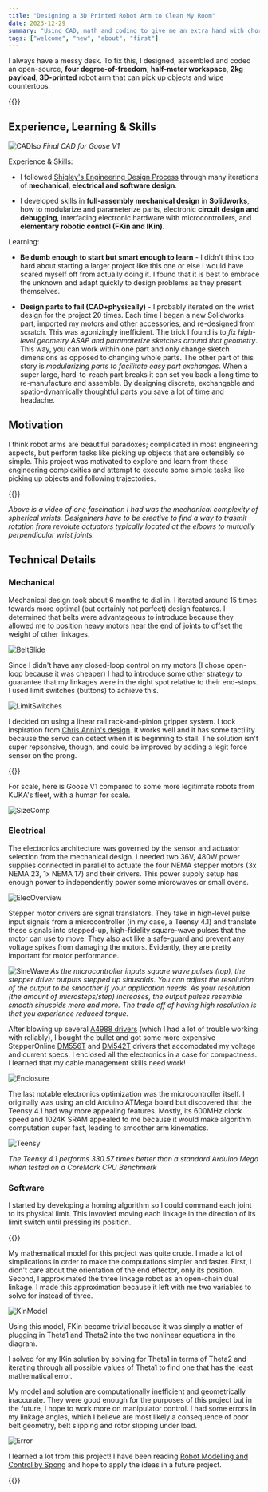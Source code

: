 ```yaml
---
title: "Designing a 3D Printed Robot Arm to Clean My Room"
date: 2023-12-29
summary: "Using CAD, math and coding to give me an extra hand with chores"
tags: ["welcome", "new", "about", "first"]
---
```


I always have a messy desk. To fix this, I designed, assembled and coded an open-source, **four degree-of-freedom**, **half-meter workspace**, **2kg payload, 3D-printed** robot arm that can pick up objects and wipe countertops.

{{<youtube Ubg6Q48UfvI>}}

## Experience, Learning & Skills

![CADIso](photos/CADIso.png)
_Final CAD for Goose V1_

Experience & Skills:

- I followed [Shigley's Engineering Design Process](https://ia903102.us.archive.org/33/items/MechanicalEngineeringDesign9th/Mechanical%20Engineering%20Design%209th.pdf) through many iterations of **mechanical, electrical and software design**.

- I developed skills in **full-assembly mechanical design** in **Solidworks**, how to modularize and parameterize parts, electronic **circuit design and debugging**, interfacing electronic hardware with microcontrollers, and **elementary robotic control (FKin and IKin)**.

Learning:

- **Be dumb enough to start but smart enough to learn** - I didn't think too hard about starting a larger project like this one or else I would have scared myself off from actually doing it. I found that it is best to embrace the unknown and adapt quickly to design problems as they present themselves. 

- **Design parts to fail (CAD+physically)** - I probably iterated on the wrist design for the project 20 times. Each time I began a new Solidworks part, imported my motors and other accessories, and re-designed from scratch. This was agonizingly inefficient. The trick I found is to _fix high-level geometry ASAP and paramaterize sketches around that geometry_. This way, you can work within one part and only change sketch dimensions as opposed to changing whole parts. The other part of this story is _modularizing parts to facilitate easy part exchanges_. When a super large, hard-to-reach part breaks it can set you back a long time to re-manufacture and assemble. By designing discrete, exchangable and spatio-dynamically thoughtful parts you save a lot of time and headache.

## Motivation 

I think robot arms are beautiful paradoxes; complicated in most engineering aspects, but perform tasks like picking up objects that are ostensibly so simple. This project was motivated to explore and learn from these engineering complexities and attempt to execute some simple tasks like picking up objects and following trajectories.

{{<youtube HXJOnWBbcwM>}}

_Above is a video of one fascination I had was the mechanical complexity of spherical wrists. Designiners have to be creative to find a way to trasmit rotation from revolute actuators typically located at the elbows to mutually perpendicular wrist joints._

## Technical Details

### Mechanical

Mechanical design took about 6 months to dial in. I iterated around 15 times towards more optimal (but certainly not perfect) design features. I determined that belts were advantageous to introduce because they allowed me to position heavy motors near the end of joints to offset the weight of other linkages.

![BeltSlide](photos/BeltSlide.png)

Since I didn't have any closed-loop control on my motors (I chose open-loop because it was cheaper) I had to introduce some other strategy to guarantee that my linkages were in the right spot relative to their end-stops. I used limit switches (buttons) to achieve this.

![LimitSwitches](photos/LimitSwitches.png)

I decided on using a linear rail rack-and-pinion gripper system. I took inspiration from [Chris Annin's design](https://www.anninrobotics.com/post/new-servo-gripper-for-the-ar4). It works well and it has some tactility because the servo can detect when it is beginning to stall. The solution isn't super repsonsive, though, and could be improved by adding a legit force sensor on the prong.

{{<youtube fDsLJ5_tpG0>}}

For scale, here is Goose V1 compared to some more legitimate robots from KUKA's fleet, with a human for scale.

![SizeComp](photos/SizeComparison.png)


### Electrical

The electronics architecture was governed by the sensor and actuator selection from the mechanical design. I needed two 36V, 480W power supplies connected in parallel to actuate the four NEMA stepper motors (3x NEMA 23, 1x NEMA 17) and their drivers. This power supply setup has enough power to independently power some microwaves or small ovens. 

![ElecOverview](photos/Electrical.jpg)

Stepper motor drivers are signal translators. They take in high-level pulse input signals from a microcontroller (in my case, a Teensy 4.1) and translate these signals into stepped-up, high-fidelity square-wave pulses that the motor can use to move. They also act like a safe-guard and prevent any voltage spikes from damaging the motors. Evidently, they are pretty important for motor performance. 

![SineWave](photos/sinewave.png)
_As the microcontroller inputs square wave pulses (top), the stepper driver outputs stepped up sinusoids. You can adjust the resolution of the output to be smoother if your application needs. As your resolution (the amount of microsteps/step) increases, the output pulses resemble smooth sinusoids more and more. The trade off of having high resolution is that you experience reduced torque._

After blowing up several [A4988 drivers](https://www.pololu.com/product/1182) (which I had a lot of trouble working with reliably), I bought the bullet and got some more expensive StepperOnline [DM556T](https://www.omc-stepperonline.com/en-ca/digital-stepper-driver-1-8-5-6a-20-50vdc-for-nema-23-24-34-stepper-motor-dm556t) and [DM542T](https://www.omc-stepperonline.com/en-ca/digital-stepper-driver-1-0-4-2a-20-50vdc-for-nema-17-23-24-stepper-motor-dm542t) drivers that accomodated my voltage and current specs. I enclosed all the electronics in a case for compactness. I learned that my cable management skills need work!

![Enclosure](photos/ElectronicsBOX.jpg)

The last notable electronics optimization was the microcontroller itself. I originally was using an old Arduino ATMega board but discovered that the Teensy 4.1 had way more appealing features. Mostly, its 600MHz clock speed and 1024K SRAM appealed to me because it would make algorithm computation super fast, leading to smoother arm kinematics.

![Teensy](photos/TeensyVSArduinoMega.jpg)

_The Teensy 4.1 performs 330.57 times better than a standard Arduino Mega when tested on a CoreMark CPU Benchmark_

### Software

I started by developing a homing algorithm so I could command each joint to its physical limit. This invovled moving each linkage in the direction of its limit switch until pressing its position. 

{{<youtube i__zOyVYYi0>}}

My mathematical model for this project was quite crude. I made a lot of simplications in order to make the computations simpler and faster. First, I didn't care about the orientation of the end effector, only its position. Second, I approximated the three linkage robot as an open-chain dual linkage. I made this approximation because it left with me two variables to solve for instead of three.

![KinModel](photos/KinematicModel.png)

Using this model, FKin became trivial because it was simply a matter of plugging in Theta1 and Theta2 into the two nonlinear equations in the diagram.

I solved for my IKin solution by solving for Theta1 in terms of Theta2 and iterating through all possible values of Theta1 to find one that has the least mathematical error. 

My model and solution are computationally inefficient and geometrically inaccurate. They were good enough for the purposes of this project but in the future, I hope to work more on manipulator control. I had some errors in my linkage angles, which I believe are most likely a consequence of poor belt geometry, belt slipping and rotor slipping under load.

![Error](photos/Error.jpg)

I learned a lot from this project! I have been reading [Robot Modelling and Control by Spong](https://books.google.ca/books/about/Robot_Modeling_and_Control.html?id=cPhvxwEACAAJ&redir_esc=y) and hope to apply the ideas in a future project.


{{<youtube ScoGvFjFqGs>}}



